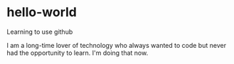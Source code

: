 # hello-world
Learning to use github

I am a long-time lover of technology who always wanted to code but never had the opportunity to learn.
I'm doing that now.
